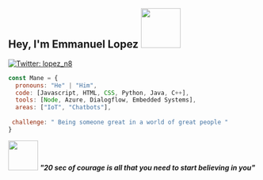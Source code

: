 <h2> Hey, I'm Emmanuel Lopez <img src="https://media.giphy.com/media/L2fhrK3Jpual0S9SLE/giphy.gif" width="80"></h2>

[![Twitter: lopez_n8](https://img.shields.io/twitter/follow/lopez_n8?style=social)](https://twitter.com/lopez_n8)
```javascript
const Mane = {
  pronouns: "He" | "Him",
  code: [Javascript, HTML, CSS, Python, Java, C++], 
  tools: [Node, Azure, Dialogflow, Embedded Systems],
  areas: ["IoT", "Chatbots"],
 
 challenge: " Being someone great in a world of great people "
}
```

<img src="![image](https://user-images.githubusercontent.com/86861595/137603295-63205c89-fbd4-4c31-bc09-09d0a5840bae.png)" width="60"> <em><b> "20 sec of courage is all that you need to start believing in you"</b> </em>
